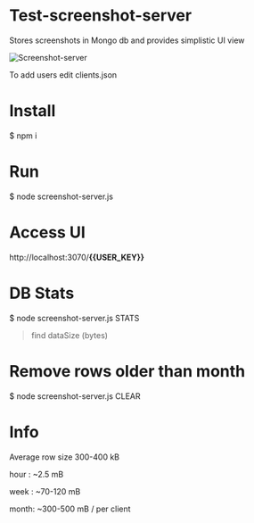 # Test-screenshot-server
Stores screenshots in Mongo db
and provides simplistic UI view

![Screenshot-server](https://s23.postimg.org/oulznz6zv/test.jpg)

To add users edit clients.json

# Install
$ npm i
# Run
$ node screenshot-server.js
# Access UI
http://localhost:3070/**{{USER_KEY}}**

# DB Stats
$ node screenshot-server.js STATS

>find dataSize (bytes)

# Remove rows older than month
$ node screenshot-server.js CLEAR

# Info
Average row size 300-400 kB

hour : ~2.5 mB

week : ~70-120 mB

month: ~300-500 mB / per client
